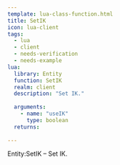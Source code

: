 ```yaml
---
template: lua-class-function.html
title: SetIK
icon: lua-client
tags:
  - lua
  - client
  - needs-verification
  - needs-example
lua:
  library: Entity
  function: SetIK
  realm: client
  description: "Set IK."
  
  arguments:
    - name: "useIK"
      type: boolean
  returns:
    
---
```


<div class="lua__search__keywords">
Entity:SetIK &#x2013; Set IK.
</div>
